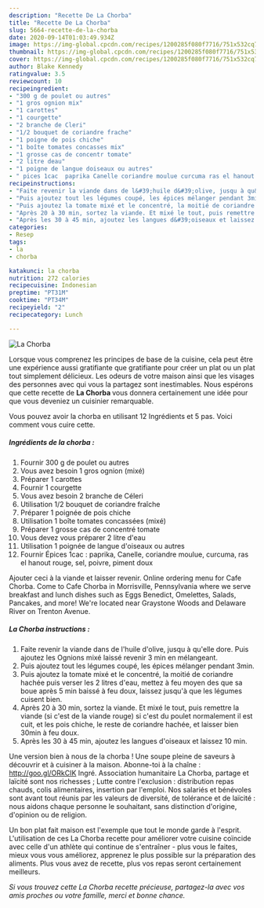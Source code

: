 ```yaml
---
description: "Recette De La Chorba"
title: "Recette De La Chorba"
slug: 5664-recette-de-la-chorba
date: 2020-09-14T01:03:49.934Z
image: https://img-global.cpcdn.com/recipes/1200285f080f7716/751x532cq70/la-chorba-photo-principale-de-la-recette.jpg
thumbnail: https://img-global.cpcdn.com/recipes/1200285f080f7716/751x532cq70/la-chorba-photo-principale-de-la-recette.jpg
cover: https://img-global.cpcdn.com/recipes/1200285f080f7716/751x532cq70/la-chorba-photo-principale-de-la-recette.jpg
author: Blake Kennedy
ratingvalue: 3.5
reviewcount: 10
recipeingredient:
- "300 g de poulet ou autres"
- "1 gros ognion mix"
- "1 carottes"
- "1 courgette"
- "2 branche de Cleri"
- "1/2 bouquet de coriandre frache"
- "1 poigne de pois chiche"
- "1 boîte tomates concasses mix"
- "1 grosse cas de concentr tomate"
- "2 litre deau"
- "1 poigne de langue doiseaux ou autres"
- " pices 1cac  paprika Canelle coriandre moulue curcuma ras el hanout rouge sel poivre piment doux"
recipeinstructions:
- "Faite revenir la viande dans de l&#39;huile d&#39;olive, jusqu à qu&#39;elle dore. Puis ajoutez les Ognions mixé laissé revenir 3 min en mélangeant."
- "Puis ajoutez tout les légumes coupé, les épices mélanger pendant 3min."
- "Puis ajoutez la tomate mixé et le concentré, la moitié de coriandre hachée puis verser les 2 litres d&#39;eau, mettez à feu moyen des que sa boue après 5 min baissé à feu doux, laissez jusqu&#39;à que les légumes cuisent bien."
- "Après 20 à 30 min, sortez la viande. Et mixé le tout, puis remettre la viande (si c&#39;est de la viande rouge) si c&#39;est du poulet normalement il est cuit, et les pois chiche, le reste de coriandre hachée, et laisser bien 30min à feu doux."
- "Après les 30 à 45 min, ajoutez les langues d&#39;oiseaux et laissez 10 min."
categories:
- Resep
tags:
- la
- chorba

katakunci: la chorba 
nutrition: 272 calories
recipecuisine: Indonesian
preptime: "PT31M"
cooktime: "PT34M"
recipeyield: "2"
recipecategory: Lunch

---
```



![La Chorba](https://img-global.cpcdn.com/recipes/1200285f080f7716/751x532cq70/la-chorba-photo-principale-de-la-recette.jpg)

Lorsque vous comprenez les principes de base de la cuisine, cela peut être une expérience aussi gratifiante que gratifiante pour créer un plat ou un plat tout simplement délicieux. Les odeurs de votre maison ainsi que les visages des personnes avec qui vous la partagez sont inestimables. Nous espérons que cette recette de <strong> La Chorba </strong> vous donnera certainement une idée pour que vous deveniez un cuisinier remarquable.

<!--inarticleads1-->

Vous pouvez avoir la chorba en utilisant 12 Ingrédients et 5 pas. Voici comment vous cuire cette.

##### Ingrédients de la chorba :

1. Fournir 300 g de poulet ou autres
1. Vous avez besoin 1 gros ognion (mixé)
1. Préparer 1 carottes
1. Fournir 1 courgette
1. Vous avez besoin 2 branche de Céleri
1. Utilisation 1/2 bouquet de coriandre fraîche
1. Préparer 1 poignée de pois chiche
1. Utilisation 1 boîte tomates concassées (mixé)
1. Préparer 1 grosse cas de concentré tomate
1. Vous devez vous préparer 2 litre d&#39;eau
1. Utilisation 1 poignée de langue d&#39;oiseaux ou autres
1. Fournir  Épices 1cac : paprika, Canelle, coriandre moulue, curcuma, ras el hanout rouge, sel, poivre, piment doux


Ajouter ceci à la viande et laisser revenir. Online ordering menu for Cafe Chorba. Come to Cafe Chorba in Morrisville, Pennsylvania where we serve breakfast and lunch dishes such as Eggs Benedict, Omelettes, Salads, Pancakes, and more! We&#39;re located near Graystone Woods and Delaware River on Trenton Avenue. 

<!--inarticleads2-->

##### La Chorba instructions :

1. Faite revenir la viande dans de l&#39;huile d&#39;olive, jusqu à qu&#39;elle dore. Puis ajoutez les Ognions mixé laissé revenir 3 min en mélangeant.
1. Puis ajoutez tout les légumes coupé, les épices mélanger pendant 3min.
1. Puis ajoutez la tomate mixé et le concentré, la moitié de coriandre hachée puis verser les 2 litres d&#39;eau, mettez à feu moyen des que sa boue après 5 min baissé à feu doux, laissez jusqu&#39;à que les légumes cuisent bien.
1. Après 20 à 30 min, sortez la viande. Et mixé le tout, puis remettre la viande (si c&#39;est de la viande rouge) si c&#39;est du poulet normalement il est cuit, et les pois chiche, le reste de coriandre hachée, et laisser bien 30min à feu doux.
1. Après les 30 à 45 min, ajoutez les langues d&#39;oiseaux et laissez 10 min.


Une version bien à nous de la chorba ! Une soupe pleine de saveurs à découvrir et à cuisiner à la maison. Abonne-toi à la chaîne : http://goo.gl/ORkCIK Ingré. Association humanitaire La Chorba, partage et laïcité sont nos richesses ; Lutte contre l&#39;exclusion : distribution repas chauds, colis alimentaires, insertion par l&#39;emploi. Nos salariés et bénévoles sont avant tout réunis par les valeurs de diversité, de tolérance et de laïcité : nous aidons chaque personne le souhaitant, sans distinction d&#39;origine, d&#39;opinion ou de religion. 

<!--inarticleads1-->

<p>
Un bon plat fait maison est l'exemple que tout le monde garde à l'esprit. L'utilisation de ces La Chorba recette pour améliorer votre cuisine coïncide avec celle d'un athlète qui continue de s'entraîner - plus vous le faites, mieux vous vous améliorez, apprenez le plus possible sur la préparation des aliments. Plus vous avez de recette, plus vos repas seront certainement meilleurs.
</p>

<p>
<i>Si vous trouvez cette La Chorba recette précieuse, partagez-la avec vos amis proches ou votre famille, merci et bonne chance.</i>
</p>
